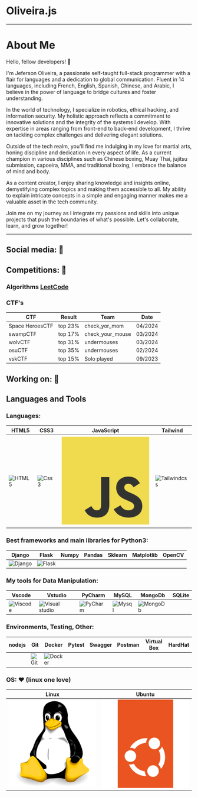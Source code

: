 # Oliveira.js
---

# About Me

Hello, fellow developers! 👋

I'm Jeferson Oliveira, a passionate self-taught full-stack programmer with a flair for languages and a dedication to global communication. Fluent in 14 languages, including French, English, Spanish, Chinese, and Arabic, I believe in the power of language to bridge cultures and foster understanding.

In the world of technology, I specialize in robotics, ethical hacking, and information security. My holistic approach reflects a commitment to innovative solutions and the integrity of the systems I develop. With expertise in areas ranging from front-end to back-end development, I thrive on tackling complex challenges and delivering elegant solutions.

Outside of the tech realm, you'll find me indulging in my love for martial arts, honing discipline and dedication in every aspect of life. As a current champion in various disciplines such as Chinese boxing, Muay Thai, jujitsu submission, capoeira, MMA, and traditional boxing, I embrace the balance of mind and body.

As a content creator, I enjoy sharing knowledge and insights online, demystifying complex topics and making them accessible to all. My ability to explain intricate concepts in a simple and engaging manner makes me a valuable asset in the tech community.

Join me on my journey as I integrate my passions and skills into unique projects that push the boundaries of what's possible. Let's collaborate, learn, and grow together!

---

## Social media: 📡  



## Competitions: 🥇

### Algorithms [LeetCode](https://leetcode.com/sammorozov/)

### CTF's

| CTF | Result | Team | Date |
|-----|-----|-----|-----|
|Space HeroesCTF| top 23% | check_yor_mom |04/2024|
|swampCTF|top 17%|check_your_mouse |03/2024|
|wolvCTF|top 31%| undermouses|03/2024|
|osuCTF|top 35%| undermouses |02/2024|
|vskCTF|top 15%| Solo played |09/2023|

## Working on: 🚀



## Languages and Tools 

### Languages:
| HTML5 | CSS3 | JavaScript | Tailwind |
|----------|----------|----------|-----|
| ![HTML5](https://cdn.jsdelivr.net/gh/devicons/devicon@latest/icons/html5/html5-original.svg) | ![Css3](https://cdn.jsdelivr.net/gh/devicons/devicon@latest/icons/css3/css3-original.svg) | ![JavaScript](https://github.com/devicons/devicon/blob/master/icons/javascript/javascript-original.svg) |![Tailwindcss](https://cdn.jsdelivr.net/gh/devicons/devicon@latest/icons/tailwindcss/tailwindcss-original.svg)|

### Best frameworks and main libraries for Python3:

| Django | Flask | Numpy | Pandas | Sklearn | Matplotlib | OpenCV |
|----------|----------|----------|----------|----------|----------|----------|
| ![Django](https://cdn.jsdelivr.net/gh/devicons/devicon@latest/icons/django/django-plain.svg)|![Flask](https://cdn.jsdelivr.net/gh/devicons/devicon@latest/icons/flask/flask-original.svg)|

### My tools for Data Manipulation:

| Vscode | Vstudio | PyCharm | MySQL | MongoDb | SQLite |
|----------|----------|----------|----------|----------|----------|
|![Viscode](https://cdn.jsdelivr.net/gh/devicons/devicon@latest/icons/vscode/vscode-original.svg) |![Visual studio](https://cdn.jsdelivr.net/gh/devicons/devicon@latest/icons/visualstudio/visualstudio-original.svg)| ![PyCharm](https://cdn.jsdelivr.net/gh/devicons/devicon@latest/icons/pycharm/pycharm-original.svg)| ![Mysql](https://cdn.jsdelivr.net/gh/devicons/devicon@latest/icons/mysql/mysql-original.svg)| ![MongoDb](https://cdn.jsdelivr.net/gh/devicons/devicon@latest/icons/mongodb/mongodb-original.svg)|

### Environments, Testing, Other:

| nodejs | Git | Docker | Pytest | Swagger | Postman | Virtual Box| HardHat |
|----------|----------|----------|----------|----------|----------|----------|----------|
| | ![Git](https://cdn.jsdelivr.net/gh/devicons/devicon@latest/icons/git/git-original.svg)| ![Docker](https://cdn.jsdelivr.net/gh/devicons/devicon@latest/icons/docker/docker-original.svg)|

### OS: ❤️ (linux one love)

| Linux | Ubuntu |
|----------|----------|
| ![Linux](https://github.com/devicons/devicon/blob/master/icons/linux/linux-original.svg) | ![Ubuntu](https://github.com/devicons/devicon/blob/master/icons/ubuntu/ubuntu-original.svg) |

